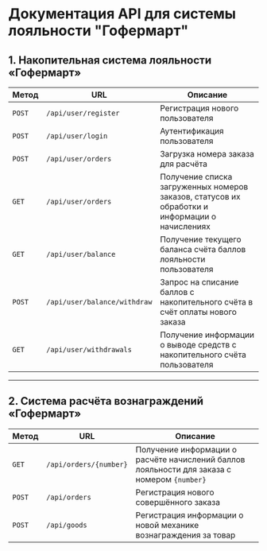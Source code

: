 # Документация API для системы лояльности "Гофермарт"

## 1. Накопительная система лояльности «Гофермарт»

| Метод            | URL                                    | Описание                                                                 |
|------------------|----------------------------------------|--------------------------------------------------------------------------|
| `POST`           | `/api/user/register`                   | Регистрация нового пользователя                                           |
| `POST`           | `/api/user/login`                      | Аутентификация пользователя                                              |
| `POST`           | `/api/user/orders`                     | Загрузка номера заказа для расчёта                                        |
| `GET`            | `/api/user/orders`                     | Получение списка загруженных номеров заказов, статусов их обработки и информации о начислениях |
| `GET`            | `/api/user/balance`                    | Получение текущего баланса счёта баллов лояльности пользователя            |
| `POST`           | `/api/user/balance/withdraw`           | Запрос на списание баллов с накопительного счёта в счёт оплаты нового заказа |
| `GET`            | `/api/user/withdrawals`                | Получение информации о выводе средств с накопительного счёта пользователя |

---

## 2. Система расчёта вознаграждений «Гофермарт»

| Метод            | URL                                    | Описание                                                                 |
|------------------|----------------------------------------|--------------------------------------------------------------------------|
| `GET`            | `/api/orders/{number}`                 | Получение информации о расчёте начислений баллов лояльности для заказа с номером `{number}` |
| `POST`           | `/api/orders`                          | Регистрация нового совершённого заказа                                  |
| `POST`           | `/api/goods`                           | Регистрация информации о новой механике вознаграждения за товар          |
